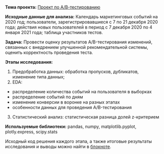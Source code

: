 **Тема проекта:** [Проект по А/В-тестированию](https://clck.ru/XAwMJ)

**Исходные данные для анализа:** Календарь маркетинговых событий на 2020 год; пользователи, зарегистрировавшиеся с 7 по 21 декабря 2020 года; действия новых пользователей в период с 7 декабря 2020 по 4 января 2021 года; таблица участников тестов.

**Задача:** Провести оценку результатов A/B-тестирования изменений, связанных с внедрением улучшенной рекомендательной системы, оценить корректность проведения теста.

**Этапы исследования:**
1. Предобработка данных: обработка пропусков, дубликатов, изменение типа данных;
2. EDA: 
  - распределение количества событий на пользователя в выборках
  - распределение событий по дням
  - изменение конверсии в воронке на разных этапах
  - особенности данных для проведения A/B-тестирования

3. Статистический анализ: статистическая разница долей z-критерием


**Используемые библиотеки:**  pandas, numpy, matplotlib.pyplot, plotly.express, scipy.stats

Исходный код решения каждого этапа, а также итоговые результаты исследования и выводы можно найти в [блокноте](https://clck.ru/XAwMJ).
